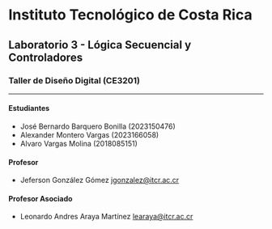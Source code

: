# Instituto Tecnológico de Costa Rica

## Laboratorio 3 - Lógica Secuencial y Controladores

### Taller de Diseño Digital (CE3201)

---

#### Estudiantes

- José Bernardo Barquero Bonilla (2023150476)
- Alexander Montero Vargas (2023166058)
- Alvaro Vargas Molina (2018085151)

#### Profesor

- Jeferson González Gómez <jgonzalez@itcr.ac.cr>

#### Profesor Asociado

- Leonardo Andres Araya Martínez <learaya@itcr.ac.cr>
